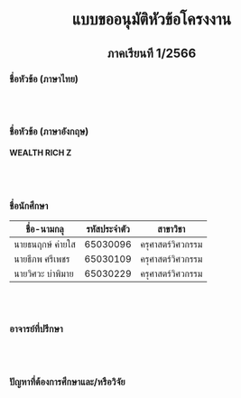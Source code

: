 <H1 align = center>แบบขออนุมัติหัวข้อโครงงาน</H1>	
<H2 align = center>ภาคเรียนที 1/2566</H2>
<H3>ชื่อหัวข้อ (ภาษาไทย)</H3>
<br>
<br>
<H3>ชื่อหัวข้อ (ภาษาอังกฤษ)</H3>	
<H4>WEALTH RICH Z</H4>
<br>
<br>
<H3>ชื่อนักศึกษา</H3>

|ชื่อ-นามกลุ|รหัสประจำตัว|สาขาวิชา|
|-----------|--------|-------|
|นายธนฤกษ์ ค่ายใส|65030096|ครุศาสตร์วิศวกรรม|
|นายธีภพ ศรีเพชร|65030109|ครุศาสตร์วิศวกรรม|
|นายวิศวะ บ่าพิมาย|65030229|ครุศาสตร์วิศวกรรม|
<br>
<br>
<H3>อาจารย์ที่ปรึกษา</H3>
<br>
<br>
<H3>ปัญหาที่ต้องการศึกษาและ/หรือวิจัย</H3>	

